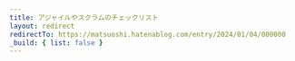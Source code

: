 ```yaml
---
title: アジャイルやスクラムのチェックリスト
layout: redirect
redirectTo: https://matsuoshi.hatenablog.com/entry/2024/01/04/000000
_build: { list: false }
---
```

